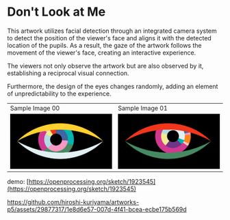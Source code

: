 # Don't Look at Me
This artwork utilizes facial detection through an integrated camera system to detect the position of the viewer's face and aligns it with the detected location of the pupils. As a result, the gaze of the artwork follows the movement of the viewer's face, creating an interactive experience.

The viewers not only observe the artwork but are also observed by it, establishing a reciprocal visual connection.

Furthermore, the design of the eyes changes randomly, adding an element of unpredictability to the experience.

| | |
|---|---|
|Sample Image 00|Sample Image 01|
|![screen shot_00](outputs/do_not_look_at_me_00.png)|![screen shot_01](outputs/do_not_look_at_me_01.png)|


demo: [https://openprocessing.org/sketch/1923545](https://openprocessing.org/sketch/1923545)

https://github.com/hiroshi-kuriyama/artworks-p5/assets/29877317/1e8d6e57-007d-4f41-bcea-ecbe175b569d


